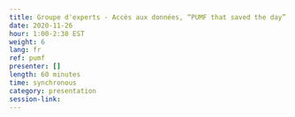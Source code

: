 ```yaml
---
title: Groupe d'experts - Accès aux données, “PUMF that saved the day”
date: 2020-11-26
hour: 1:00-2:30 EST
weight: 6
lang: fr
ref: pumf
presenter: []
length: 60 minutes
time: synchronous
category: presentation
session-link:
---
```

